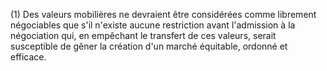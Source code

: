 (1) Des valeurs mobilières ne devraient être considérées comme librement négociables que s'il n'existe aucune restriction avant l'admission à la négociation qui, en empêchant le transfert de ces valeurs, serait susceptible de gêner la création d'un marché équitable, ordonné et efficace.